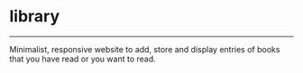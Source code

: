 # library
---

Minimalist, responsive website to add, store and display entries of books that you have read or you want to read.

